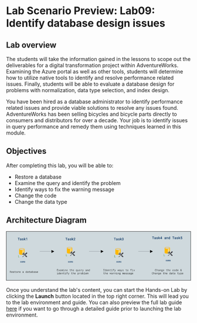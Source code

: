 # Lab Scenario Preview: Lab09: Identify database design issues 

## Lab overview

The students will take the information gained in the lessons to scope out the deliverables for a digital transformation project within AdventureWorks. Examining the Azure portal as well as other tools, students will determine how to utilize native tools to identify and resolve performance related issues. Finally, students will be able to evaluate a database design for problems with normalization, data type selection, and index design.

You have been hired as a database administrator to identify performance related issues and provide viable solutions to resolve any issues found. AdventureWorks has been selling bicycles and bicycle parts directly to consumers and distributors for over a decade. Your job is to identify issues in query performance and remedy them using techniques learned in this module.

## Objectives

After completing this lab, you will be able to:

- Restore a database
- Examine the query and identify the problem
- Identify ways to fix the warning message
- Change the code
- Change the data type

## Architecture Diagram

![](../images/preview09.png)

Once you understand the lab's content, you can start the Hands-on Lab by clicking the **Launch** button located in the top right corner. This will lead you to the lab environment and guide. You can also preview the full lab guide [here](https://experience.cloudlabs.ai/#/labguidepreview/16af0420-01ef-40fc-b620-a5242c9c0bd4) if you want to go through a detailed guide prior to launching the lab environment.
